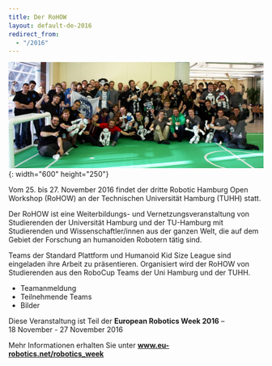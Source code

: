 ```yaml
---
title: Der RoHOW
layout: default-de-2016
redirect_from:
  - "/2016"
---
```


![Gruppenfoto](/assets/img/teams.jpg){: width="600" height="250"}

Vom 25. bis 27. November 2016 findet der dritte Robotic Hamburg Open Workshop (RoHOW) an der Technischen Universität Hamburg (TUHH) statt.

Der RoHOW ist eine Weiterbildungs- und Vernetzungsveranstaltung von Studierenden der Universität Hamburg und der TU-Hamburg mit Studierenden und Wissenschaftler/innen aus der ganzen Welt, die auf dem Gebiet der Forschung an humanoiden Robotern tätig sind.

Teams der Standard Plattform und Humanoid Kid Size League sind eingeladen ihre Arbeit zu präsentieren. Organisiert wird der RoHOW von Studierenden aus den RoboCup Teams der Uni Hamburg und der TUHH.

 - Teamanmeldung
 - Teilnehmende Teams
 - Bilder

<div id="eurobotic_week">
    <p>Diese Veranstaltung ist Teil der <strong>European&nbsp;Robotics&nbsp;Week&nbsp;2016</strong> &ndash; 18&nbsp;November - 27&nbsp;November&nbsp;2016</p>
    <p>Mehr Informationen erhalten Sie unter <a href="https://www.eu-robotics.net/robotics_week"><strong>www.eu-robotics.net/robotics_week</strong></a></p>
</div>
